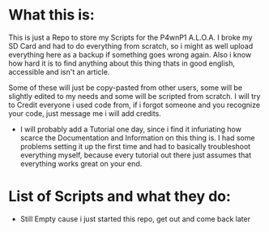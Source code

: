 # What this is:
This is just a Repo to store my Scripts for the P4wnP1 A.L.O.A.
I broke my SD Card and had to do everything from scratch, so i might as well upload everything here as a backup if something goes wrong again.
Also i know how hard it is to find anything about this thing thats in good english, accessible and isn't an article.

Some of these will just be copy-pasted from other users, some will be slightly edited to my needs and some will be scripted from scratch.
I will try to Credit everyone i used code from, if i forgot someone and you recognize your code, just message me i will add credits.

* I will probably add a Tutorial one day, since i find it infuriating how scarce the Documentation and Information on this thing is. I had some problems setting it up the first time and had to basically troubleshoot everything myself, because every tutorial out there just assumes that everything works great on your end.


# List of Scripts and what they do:
* Still Empty cause i just started this repo, get out and come back later
